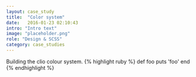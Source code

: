 ```yaml
---
layout: case_study
title:  "Color system"
date:   2016-01-23 02:10:43
intro: "Intro text"
image: "placeholder.png"
role: "Design & SCSS"
category: case_studies
---
```


<section>
  Building the clio colour system.
  {% highlight ruby %}
  def foo
    puts 'foo'
  end
  {% endhighlight %}
</section>
